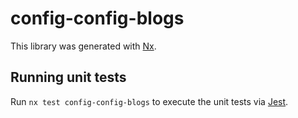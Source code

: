 # config-config-blogs

This library was generated with [Nx](https://nx.dev).

## Running unit tests

Run `nx test config-config-blogs` to execute the unit tests via [Jest](https://jestjs.io).
